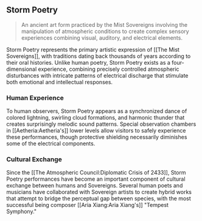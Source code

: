 ## Storm Poetry

> An ancient art form practiced by the Mist Sovereigns involving the manipulation of atmospheric conditions to create complex sensory experiences combining visual, auditory, and electrical elements.

Storm Poetry represents the primary artistic expression of [[The Mist Sovereigns]], with traditions dating back thousands of years according to their oral histories. Unlike human poetry, Storm Poetry exists as a four-dimensional experience, combining precisely controlled atmospheric disturbances with intricate patterns of electrical discharge that stimulate both emotional and intellectual responses.

### Human Experience

To human observers, Storm Poetry appears as a synchronized dance of colored lightning, swirling cloud formations, and harmonic thunder that creates surprisingly melodic sound patterns. Special observation chambers in [[Aetheria:Aetheria's]] lower levels allow visitors to safely experience these performances, though protective shielding necessarily diminishes some of the electrical components.

### Cultural Exchange

Since the [[The Atmospheric Council:Diplomatic Crisis of 2433]], Storm Poetry performances have become an important component of cultural exchange between humans and Sovereigns. Several human poets and musicians have collaborated with Sovereign artists to create hybrid works that attempt to bridge the perceptual gap between species, with the most successful being composer [[Aria Xiang:Aria Xiang's]] "Tempest Symphony."
